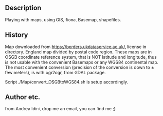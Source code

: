 ## Description
Playing with maps, using GIS, fiona, Basemap, shapefiles.

## History
Map downloaded from https://borders.ukdataservice.ac.uk/, license in directory. England map divided by postal code region.
These maps are in OSGB coordinate reference system, that is NOT latitude and longitude, thus is not usable with the convenient Basemaps or any WGS84 continental map.
The most convenient conversion (precision of the conversion is down to ± few meters), is with ogr2ogr, from GDAL package.

Script ./Map/convert_OSGBtoWGS84.sh is setup accordingly.

## Author etc.
from Andrea Idini, drop me an email, you can find me ;)
